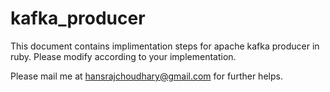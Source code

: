 # kafka_producer
This document contains implimentation steps for apache kafka producer in ruby. Please modify according to your implementation.

Please mail me at hansrajchoudhary@gmail.com for further helps.
